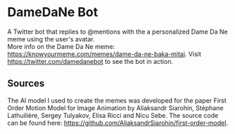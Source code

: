 # DameDaNe Bot
A Twitter bot that replies to @mentions with the a personalized Dame Da Ne meme using the user's avatar.  
More info on the Dame Da Ne meme: https://knowyourmeme.com/memes/dame-da-ne-baka-mitai. Visit https://twitter.com/damedanebot to see the bot in action.

## Sources
The AI model I used to create the memes was developed for the paper First Order Motion Model for Image Animation by Aliaksandr Siarohin, Stéphane Lathuilière, Sergey Tulyakov, Elisa Ricci and Nicu Sebe. The source code can be found here: https://github.com/AliaksandrSiarohin/first-order-model.
